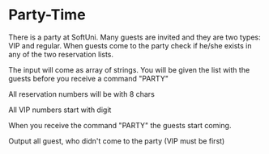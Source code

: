 # Party-Time

There is a party at SoftUni. Many guests are invited and they are two types: VIP and regular. When guests come to the party check if he/she exists in any of the two reservation lists.  

The input will come as array of strings. You will be given the list with the guests before you receive a command "PARTY" 

All reservation numbers will be with 8 chars 

All VIP numbers start with digit 

When you receive the command "PARTY" the guests start coming. 

Output all guest, who didn't come to the party (VIP must be first)  
